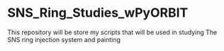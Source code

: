 # SNS_Ring_Studies_wPyORBIT
This repository will be store my scripts that will be used in studying The SNS ring injection system and painting
